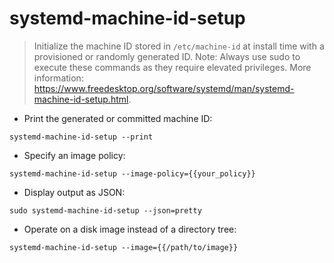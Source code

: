 # systemd-machine-id-setup

> Initialize the machine ID stored in `/etc/machine-id` at install time with a provisioned or randomly generated ID.
> Note: Always use sudo to execute these commands as they require elevated privileges.
> More information: <https://www.freedesktop.org/software/systemd/man/systemd-machine-id-setup.html>.

- Print the generated or committed machine ID:

`systemd-machine-id-setup --print`

- Specify an image policy:

`systemd-machine-id-setup --image-policy={{your_policy}}`

- Display output as JSON:

`sudo systemd-machine-id-setup --json=pretty`

- Operate on a disk image instead of a directory tree:

`systemd-machine-id-setup --image={{/path/to/image}}`
